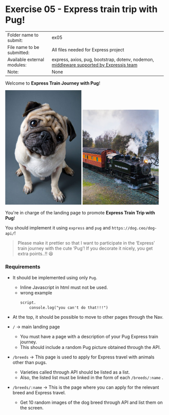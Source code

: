 # Exercise 05 - Express train trip with Pug!

| | |
| :--------------------| --------------------------------------- |
| Folder name to submit: | ex05 |
| File name to be submitted: | All files needed for Express project |
| Available external modules: | express, axios, pug, bootstrap, dotenv, nodemon, [middleware supported by Expressjs team](http://expressjs.com/en/resources/middleware.html) |
| Note: | None |

Welcome to **Express Train Journey with Pug**!

<div>
  <img alt="pug" width="48%" src="ex05/Best%20500+%20Pug%20Names%20Suggestions%20For%20A%20Boy%20That%20You%20Must%20Love%20-%20Smart%20Dog%20Mom.png" /> <img alt="express train" width="48%" src="ex05/15%20Polar%20Express%20Train%20Rides%20That%20Are%20Almost%20as%20Magical%20as%20Christmas%20Itself.jpeg">
</div>

You're in charge of the landing page to promote **Express Train Trip with Pug**!

You should implement it using `express` and `pug` and `https://dog.ceo/dog-api/`!

> Please make it prettier so that I want to participate in the ‘Express’ train journey with the cute ‘Pug’! If you decorate it nicely, you get extra points..!! 😆

### Requirements

- It should be implemented using only `Pug`.
  - Inline Javascript in html must not be used.
  - wrong example
    ```pug
    script.
        console.log("you can't do that!!!")
    ```

- At the top, it should be possible to move to other pages through the Nav.

- `/` -> main landing page
  - You must have a page with a description of your Pug Express train journey.
  - This should include a random Pug picture obtained through the API.

- `/breeds` -> This page is used to apply for Express travel with animals other than pugs.
  - Varieties called through API should be listed as a list.
  - Also, the listed list must be linked in the form of each `/breeds/:name` .
- `/breeds/:name` -> This is the page where you can apply for the relevant breed and Express travel.
  - Get 10 random images of the dog breed through API and list them on the screen.